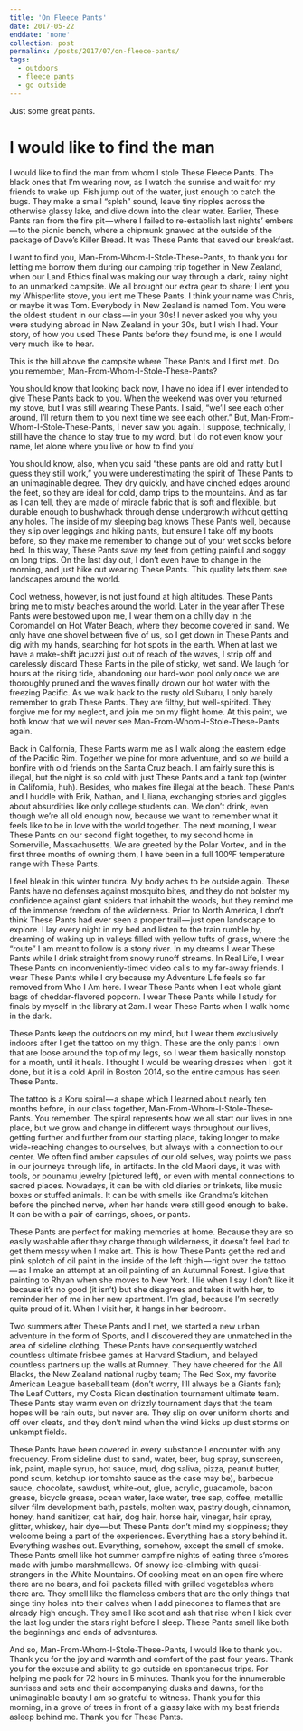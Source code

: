 ```yaml
---
title: 'On Fleece Pants'
date: 2017-05-22
enddate: 'none'
collection: post
permalink: /posts/2017/07/on-fleece-pants/
tags:
  - outdoors
  - fleece pants
  - go outside
---
```


Just some great pants.

I would like to find the man
=======
I would like to find the man from whom I stole These Fleece Pants. The black ones that I’m wearing now, as I watch the sunrise and wait for my friends to wake up. Fish jump out of the water, just enough to catch the bugs. They make a small “splsh” sound, leave tiny ripples across the otherwise glassy lake, and dive down into the clear water. Earlier, These Pants ran from the fire pit — where I failed to re-establish last nights’ embers — to the picnic bench, where a chipmunk gnawed at the outside of the package of Dave’s Killer Bread. It was These Pants that saved our breakfast.

I want to find you, Man-From-Whom-I-Stole-These-Pants, to thank you for letting me borrow them during our camping trip together in New Zealand, when our Land Ethics final was making our way through a dark, rainy night to an unmarked campsite. We all brought our extra gear to share; I lent you my Whisperlite stove, you lent me These Pants. I think your name was Chris, or maybe it was Tom. Everybody in New Zealand is named Tom. You were the oldest student in our class — in your 30s! I never asked you why you were studying abroad in New Zealand in your 30s, but I wish I had. Your story, of how you used These Pants before they found me, is one I would very much like to hear.

This is the hill above the campsite where These Pants and I first met. Do you remember, Man-From-Whom-I-Stole-These-Pants?

You should know that looking back now, I have no idea if I ever intended to give These Pants back to you. When the weekend was over you returned my stove, but I was still wearing These Pants. I said, “we’ll see each other around, I’ll return them to you next time we see each other.” But, Man-From-Whom-I-Stole-These-Pants, I never saw you again. I suppose, technically, I still have the chance to stay true to my word, but I do not even know your name, let alone where you live or how to find you!

You should know, also, when you said “these pants are old and ratty but I guess they still work,” you were underestimating the spirit of These Pants to an unimaginable degree. They dry quickly, and have cinched edges around the feet, so they are ideal for cold, damp trips to the mountains. And as far as I can tell, they are made of miracle fabric that is soft and flexible, but durable enough to bushwhack through dense undergrowth without getting any holes. The inside of my sleeping bag knows These Pants well, because they slip over leggings and hiking pants, but ensure I take off my boots before, so they make me remember to change out of your wet socks before bed. In this way, These Pants save my feet from getting painful and soggy on long trips. On the last day out, I don’t even have to change in the morning, and just hike out wearing These Pants. This quality lets them see landscapes around the world.

<!-- Not pictured: These Pants -->

Cool wetness, however, is not just found at high altitudes. These Pants bring me to misty beaches around the world. Later in the year after These Pants were bestowed upon me, I wear them on a chilly day in the Coromandel on Hot Water Beach, where they become covered in sand. We only have one shovel between five of us, so I get down in These Pants and dig with my hands, searching for hot spots in the earth. When at last we have a make-shift jacuzzi just out of reach of the waves, I strip off and carelessly discard These Pants in the pile of sticky, wet sand. We laugh for hours at the rising tide, abandoning our hard-won pool only once we are thoroughly pruned and the waves finally drown our hot water with the freezing Pacific. As we walk back to the rusty old Subaru, I only barely remember to grab These Pants. They are filthy, but well-spirited. They forgive me for my neglect, and join me on my flight home. At this point, we both know that we will never see Man-From-Whom-I-Stole-These-Pants again.

Back in California, These Pants warm me as I walk along the eastern edge of the Pacific Rim. Together we pine for more adventure, and so we build a bonfire with old friends on the Santa Cruz beach. I am fairly sure this is illegal, but the night is so cold with just These Pants and a tank top (winter in California, huh). Besides, who makes fire illegal at the beach. These Pants and I huddle with Erik, Nathan, and Liliana, exchanging stories and giggles about absurdities like only college students can. We don’t drink, even though we’re all old enough now, because we want to remember what it feels like to be in love with the world together. The next morning, I wear These Pants on our second flight together, to my second home in Somerville, Massachusetts. We are greeted by the Polar Vortex, and in the first three months of owning them, I have been in a full 100ºF temperature range with These Pants.

<!-- These Pants on the Routeburn Track -->

I feel bleak in this winter tundra. My body aches to be outside again. These Pants have no defenses against mosquito bites, and they do not bolster my confidence against giant spiders that inhabit the woods, but they remind me of the immense freedom of the wilderness. Prior to North America, I don’t think These Pants had ever seen a proper trail — just open landscape to explore. I lay every night in my bed and listen to the train rumble by, dreaming of waking up in valleys filled with yellow tufts of grass, where the “route” I am meant to follow is a stony river. In my dreams I wear These Pants while I drink straight from snowy runoff streams. In Real Life, I wear These Pants on inconveniently-timed video calls to my far-away friends. I wear These Pants while I cry because my Adventure Life feels so far removed from Who I Am here. I wear These Pants when I eat whole giant bags of cheddar-flavored popcorn. I wear These Pants while I study for finals by myself in the library at 2am. I wear These Pants when I walk home in the dark.

<!-- Not Pictured: These Pants -->

These Pants keep the outdoors on my mind, but I wear them exclusively indoors after I get the tattoo on my thigh. These are the only pants I own that are loose around the top of my legs, so I wear them basically nonstop for a month, until it heals. I thought I would be wearing dresses when I got it done, but it is a cold April in Boston 2014, so the entire campus has seen These Pants.

<!-- This is the picture I brought that the artist traced onto my leg. Now it’s immortalized right next to the patch of freckles on my left thigh. -->

The tattoo is a Koru spiral — a shape which I learned about nearly ten months before, in our class together, Man-From-Whom-I-Stole-These-Pants. You remember. The spiral represents how we all start our lives in one place, but we grow and change in different ways throughout our lives, getting further and further from our starting place, taking longer to make wide-reaching changes to ourselves, but always with a connection to our center. We often find amber capsules of our old selves, way points we pass in our journeys through life, in artifacts. In the old Maori days, it was with tools, or pounamu jewelry (pictured left), or even with mental connections to sacred places. Nowadays, it can be with old diaries or trinkets, like music boxes or stuffed animals. It can be with smells like Grandma’s kitchen before the pinched nerve, when her hands were still good enough to bake. It can be with a pair of earrings, shoes, or pants.

These Pants are perfect for making memories at home. Because they are so easily washable after they charge through wilderness, it doesn’t feel bad to get them messy when I make art. This is how These Pants get the red and pink splotch of oil paint in the inside of the left thigh — right over the tattoo — as I make an attempt at an oil painting of an Autumnal Forest. I give that painting to Rhyan when she moves to New York. I lie when I say I don’t like it because it’s no good (it isn’t) but she disagrees and takes it with her, to reminder her of me in her new apartment. I’m glad, because I’m secretly quite proud of it. When I visit her, it hangs in her bedroom.

<!-- In this photo, but not visible: These Pants -->

Two summers after These Pants and I met, we started a new urban adventure in the form of Sports, and I discovered they are unmatched in the area of sideline clothing. These Pants have consequently watched countless ultimate frisbee games at Harvard Stadium, and belayed countless partners up the walls at Rumney. They have cheered for the All Blacks, the New Zealand national rugby team; The Red Sox, my favorite American League baseball team (don’t worry, I’ll always be a Giants fan); The Leaf Cutters, my Costa Rican destination tournament ultimate team. These Pants stay warm even on drizzly tournament days that the team hopes will be rain outs, but never are. They slip on over uniform shorts and off over cleats, and they don’t mind when the wind kicks up dust storms on unkempt fields.

<!-- Our campsite last night. These Pants blocked by a very exciting bell pepper. -->

These Pants have been covered in every substance I encounter with any frequency. From sideline dust to sand, water, beer, bug spray, sunscreen, ink, paint, maple syrup, hot sauce, mud, dog saliva, pizza, peanut butter, pond scum, ketchup (or tomahto sauce as the case may be), barbecue sauce, chocolate, sawdust, white-out, glue, acrylic, guacamole, bacon grease, bicycle grease, ocean water, lake water, tree sap, coffee, metallic silver film development bath, pastels, molten wax, pastry dough, cinnamon, honey, hand sanitizer, cat hair, dog hair, horse hair, vinegar, hair spray, glitter, whiskey, hair dye — but These Pants don’t mind my sloppiness; they welcome being a part of the experiences. Everything has a story behind it. Everything washes out. Everything, somehow, except the smell of smoke. These Pants smell like hot summer campfire nights of eating three s’mores made with jumbo marshmallows. Of snowy ice-climbing with quasi-strangers in the White Mountains. Of cooking meat on an open fire where there are no bears, and foil packets filled with grilled vegetables where there are. They smell like the flameless embers that are the only things that singe tiny holes into their calves when I add pinecones to flames that are already high enough. They smell like soot and ash that rise when I kick over the last log under the stars right before I sleep. These Pants smell like both the beginnings and ends of adventures.

And so, Man-From-Whom-I-Stole-These-Pants, I would like to thank you. Thank you for the joy and warmth and comfort of the past four years. Thank you for the excuse and ability to go outside on spontaneous trips. For helping me pack for 72 hours in 5 minutes. Thank you for the innumerable sunrises and sets and their accompanying dusks and dawns, for the unimaginable beauty I am so grateful to witness. Thank you for this morning, in a grove of trees in front of a glassy lake with my best friends asleep behind me. Thank you for These Pants.
